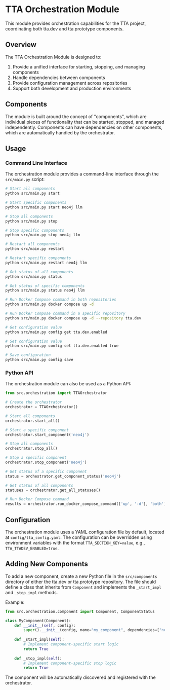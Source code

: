 # TTA Orchestration Module

This module provides orchestration capabilities for the TTA project, coordinating both tta.dev and tta.prototype components.

## Overview

The TTA Orchestration Module is designed to:

1. Provide a unified interface for starting, stopping, and managing components
2. Handle dependencies between components
3. Provide configuration management across repositories
4. Support both development and production environments

## Components

The module is built around the concept of "components", which are individual pieces of functionality that can be started, stopped, and managed independently. Components can have dependencies on other components, which are automatically handled by the orchestrator.

## Usage

### Command Line Interface

The orchestration module provides a command-line interface through the `src/main.py` script:

```bash
# Start all components
python src/main.py start

# Start specific components
python src/main.py start neo4j llm

# Stop all components
python src/main.py stop

# Stop specific components
python src/main.py stop neo4j llm

# Restart all components
python src/main.py restart

# Restart specific components
python src/main.py restart neo4j llm

# Get status of all components
python src/main.py status

# Get status of specific components
python src/main.py status neo4j llm

# Run Docker Compose command in both repositories
python src/main.py docker compose up -d

# Run Docker Compose command in a specific repository
python src/main.py docker compose up -d --repository tta.dev

# Get configuration value
python src/main.py config get tta.dev.enabled

# Set configuration value
python src/main.py config set tta.dev.enabled true

# Save configuration
python src/main.py config save
```

### Python API

The orchestration module can also be used as a Python API:

```python
from src.orchestration import TTAOrchestrator

# Create the orchestrator
orchestrator = TTAOrchestrator()

# Start all components
orchestrator.start_all()

# Start a specific component
orchestrator.start_component('neo4j')

# Stop all components
orchestrator.stop_all()

# Stop a specific component
orchestrator.stop_component('neo4j')

# Get status of a specific component
status = orchestrator.get_component_status('neo4j')

# Get status of all components
statuses = orchestrator.get_all_statuses()

# Run Docker Compose command
results = orchestrator.run_docker_compose_command(['up', '-d'], 'both')
```

## Configuration

The orchestration module uses a YAML configuration file by default, located at `config/tta_config.yaml`. The configuration can be overridden using environment variables with the format `TTA_SECTION_KEY=value`, e.g., `TTA_TTADEV_ENABLED=true`.

## Adding New Components

To add a new component, create a new Python file in the `src/components` directory of either the tta.dev or tta.prototype repository. The file should define a class that inherits from `Component` and implements the `_start_impl` and `_stop_impl` methods.

Example:

```python
from src.orchestration.component import Component, ComponentStatus

class MyComponent(Component):
    def __init__(self, config):
        super().__init__(config, name="my_component", dependencies=["neo4j"])
    
    def _start_impl(self):
        # Implement component-specific start logic
        return True
    
    def _stop_impl(self):
        # Implement component-specific stop logic
        return True
```

The component will be automatically discovered and registered with the orchestrator.
